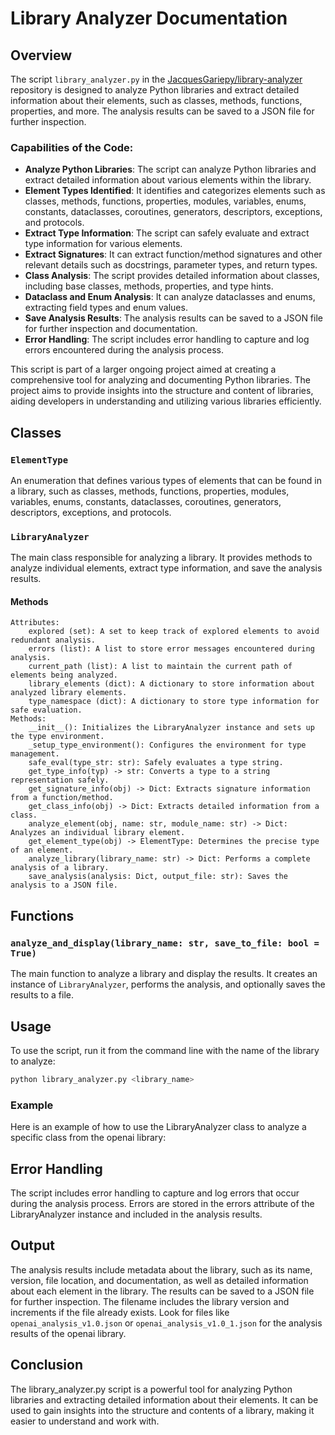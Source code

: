 # Library Analyzer Documentation

## Overview

The script `library_analyzer.py` in the [JacquesGariepy/library-analyzer](https://github.com/JacquesGariepy/library-analyzer) repository is designed to analyze Python libraries and extract detailed information about their elements, such as classes, methods, functions, properties, and more. The analysis results can be saved to a JSON file for further inspection.

### Capabilities of the Code:
- **Analyze Python Libraries**: The script can analyze Python libraries and extract detailed information about various elements within the library.
- **Element Types Identified**: It identifies and categorizes elements such as classes, methods, functions, properties, modules, variables, enums, constants, dataclasses, coroutines, generators, descriptors, exceptions, and protocols.
- **Extract Type Information**: The script can safely evaluate and extract type information for various elements.
- **Extract Signatures**: It can extract function/method signatures and other relevant details such as docstrings, parameter types, and return types.
- **Class Analysis**: The script provides detailed information about classes, including base classes, methods, properties, and type hints.
- **Dataclass and Enum Analysis**: It can analyze dataclasses and enums, extracting field types and enum values.
- **Save Analysis Results**: The analysis results can be saved to a JSON file for further inspection and documentation.
- **Error Handling**: The script includes error handling to capture and log errors encountered during the analysis process.

This script is part of a larger ongoing project aimed at creating a comprehensive tool for analyzing and documenting Python libraries. The project aims to provide insights into the structure and content of libraries, aiding developers in understanding and utilizing various libraries efficiently.

## Classes

### `ElementType`

An enumeration that defines various types of elements that can be found in a library, such as classes, methods, functions, properties, modules, variables, enums, constants, dataclasses, coroutines, generators, descriptors, exceptions, and protocols.

### `LibraryAnalyzer`

The main class responsible for analyzing a library. It provides methods to analyze individual elements, extract type information, and save the analysis results.

#### Methods
    Attributes:
        explored (set): A set to keep track of explored elements to avoid redundant analysis.
        errors (list): A list to store error messages encountered during analysis.
        current_path (list): A list to maintain the current path of elements being analyzed.
        library_elements (dict): A dictionary to store information about analyzed library elements.
        type_namespace (dict): A dictionary to store type information for safe evaluation.
    Methods:
        __init__(): Initializes the LibraryAnalyzer instance and sets up the type environment.
        _setup_type_environment(): Configures the environment for type management.
        safe_eval(type_str: str): Safely evaluates a type string.
        get_type_info(typ) -> str: Converts a type to a string representation safely.
        get_signature_info(obj) -> Dict: Extracts signature information from a function/method.
        get_class_info(obj) -> Dict: Extracts detailed information from a class.
        analyze_element(obj, name: str, module_name: str) -> Dict: Analyzes an individual library element.
        get_element_type(obj) -> ElementType: Determines the precise type of an element.
        analyze_library(library_name: str) -> Dict: Performs a complete analysis of a library.
        save_analysis(analysis: Dict, output_file: str): Saves the analysis to a JSON file.

## Functions

### `analyze_and_display(library_name: str, save_to_file: bool = True)`

The main function to analyze a library and display the results. It creates an instance of `LibraryAnalyzer`, performs the analysis, and optionally saves the results to a file.

## Usage

To use the script, run it from the command line with the name of the library to analyze:

```sh
python library_analyzer.py <library_name>
```

### Example
Here is an example of how to use the LibraryAnalyzer class to analyze a specific class from the openai library:

## Error Handling
The script includes error handling to capture and log errors that occur during the analysis process. Errors are stored in the errors attribute of the LibraryAnalyzer instance and included in the analysis results.

## Output
The analysis results include metadata about the library, such as its name, version, file location, and documentation, as well as detailed information about each element in the library. The results can be saved to a JSON file for further inspection. The filename includes the library version and increments if the file already exists. Look for files like `openai_analysis_v1.0.json` or `openai_analysis_v1.0_1.json` for the analysis results of the openai library.

## Conclusion
The library_analyzer.py script is a powerful tool for analyzing Python libraries and extracting detailed information about their elements. It can be used to gain insights into the structure and contents of a library, making it easier to understand and work with.
